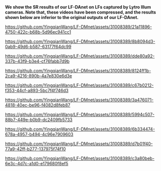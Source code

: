 **We show the SR results of our LF-DAnet on LFs captured by Lytro Illum cameras. Note that, these videos have been compressed, and the results shown below are inferior to the original outputs of our LF-DAnet.**
<br>

https://github.com/YingqianWang/LF-DMnet/assets/31008389/21a11896-4750-422c-b68b-5d96ec941cc1

https://github.com/YingqianWang/LF-DMnet/assets/31008389/8b8094d3-0ab9-49d6-b587-63177f64dc99

https://github.com/YingqianWang/LF-DMnet/assets/31008389/dde80a92-337b-43f9-b3e4-cf76fabb7d9b

https://github.com/YingqianWang/LF-DMnet/assets/31008389/8124ff1b-2ca9-4216-890b-4a7e830e6d3e

https://github.com/YingqianWang/LF-DMnet/assets/31008389/c67b0212-f353-44cf-a893-5bc7f4f746d3

https://github.com/YingqianWang/LF-DMnet/assets/31008389/3a476071-4818-40ec-be96-f4082d8feb87

https://github.com/YingqianWang/LF-DMnet/assets/31008389/5994c507-88b7-449e-b0b9-dc2409fb5733

https://github.com/YingqianWang/LF-DMnet/assets/31008389/6b334474-678a-4957-b494-4c96e7909603

https://github.com/YingqianWang/LF-DMnet/assets/31008389/d7b01f40-77a9-42ff-b277-137975f74f10

https://github.com/YingqianWang/LF-DMnet/assets/31008389/c3a80beb-6e3c-4d7c-a1d0-e179680f8ef5





